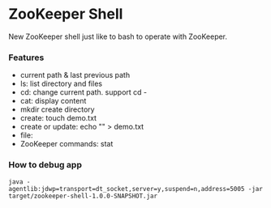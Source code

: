 ZooKeeper Shell
===============================
New ZooKeeper shell just like to bash to operate with ZooKeeper.


### Features

* current path & last previous path
* ls: list directory and files
* cd: change current path. support cd -
* cat: display content
* mkdir create directory
* create: touch demo.txt
* create or update: echo "" > demo.txt
* file:
* ZooKeeper commands: stat

### How to debug app

    java -agentlib:jdwp=transport=dt_socket,server=y,suspend=n,address=5005 -jar target/zookeeper-shell-1.0.0-SNAPSHOT.jar
